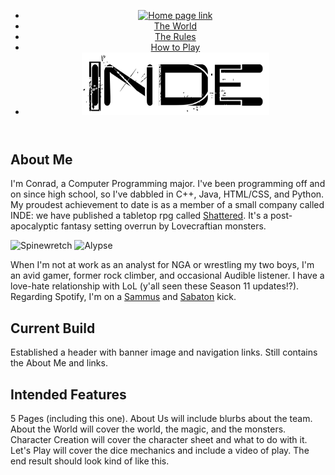 <html lang="en">
  <!--
20OCT20 - Unit 4 Applied Assignment 1 - Cory Conrad
Modify your GitHub index page (Web page) to include:
•	Create a multimedia page that teaches a simple skill 
    - such as baking a loaf of bread, changing the oil in your car, or coding a simple web page 
    - including text, images, and an embedded video.
-->
<head>
  <!--
    Defines the author, size scaling, and description of the webpage. Also links the CSS and sets the title.
-->
  <meta charset="utf-8">
  <meta name="viewport" content="width=device-width, initial-scale=1">
  <meta name="author" content="Cory Conrad">
  <meta name="description" content="A site dedicated to the Shattered RPG">
  <link rel="stylesheet" href="style.css">
  <title>It's Never Dark Enough</title>
</head>

<body>
  <header id="header background">
    <!--
  Header includes a banner image and the navigation links
-->
    <!-- <img src="Gravekeepers%20-%20compressed.png" alt="Gravekeepers" align="center" width="100%" height="auto"> -->
    <div class="logo"></div>
    <div class="topcenter">
      <nav>
        <ul>
          <li><a href="https://chcstudent.github.io/"><img src="Shattered.png" alt="Home page link" height="100" width="300"></a></li>
          <li><a href="TheWorld.html">The World</a></li>
          <li><a href="TheRules.html">The Rules</a></li>
          <li><a href="HowToPlay.html">How to Play</a></li>
          <li><a href="INDE.html"><img src="INDE.png" alt="About Us" height="100" width="300"></a></li>
        </ul>
      </nav>
    </div>
  </header>
  
  <h2>About Me</h2>

  <p>I'm Conrad, a Computer Programming major. I've been programming off and on since high school, so I've dabbled in C++, Java, HTML/CSS, and Python. My proudest achievement to date is as a member of a small company called INDE: we have published a tabletop rpg called <a href="https://neverdarkenough.com">Shattered</a>. It's a post-apocalyptic fantasy setting overrun by Lovecraftian monsters.</p>

  <!-- Images of an action scene, a monster, and a playable race from the game. Should be sized so that the action shot sits above the two other images. These will be reformatted later to maintain ratio at all sizes.-->
 <img src="/Monster%20-%20Spinewretch%20-%20Final%20-%20HR.png" alt="Spinewretch" width="360" height="450"> <img src="/Race%20-%20Alypse%20-%20Final%20-%20HR.jpg" alt="Alypse" width="270" height="360">

  <p>When I'm not at work as an analyst for NGA or wrestling my two boys, I'm an avid gamer, former rock climber, and occasional Audible listener. I have a love-hate relationship with LoL (y'all seen these Season 11 updates!?). Regarding Spotify, I'm on a <a href="http://open.spotify.com/track/4nHBK3Jv1EMSRWszFzZyNv?si=Hft1QLaXRkaDcx4zHUL0Kg">Sammus</a> and <a href="http://open.spotify.com/playlist/37i9dQZF1DX99A2f2lNH9g?si=SdM0H-GfRDmQvWtXLGbGpg">Sabaton</a> kick. </p>

<h2>Current Build</h2>

<p>Established a header with banner image and navigation links. Still contains the About Me and links.</p>

<h2>Intended Features</h2>

<p>5 Pages (including this one). About Us will include blurbs about the team. About the World will cover the world, the magic, and the monsters. Character Creation will cover the character sheet and what to do with it. Let's Play will cover the dice mechanics and include a video of play. The end result should look kind of like this.</p>

</body>
</html>
